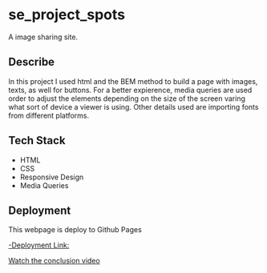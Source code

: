 # se_project_spots

A image sharing site.

## Describe

In this project I used html and the BEM method to build a page with images, texts, as well for buttons. For a better expierence, media queries are used order to adjust the elements depending on the size of the screen varing what sort of device a viewer is using. Other details used are importing fonts from different platforms.

## Tech Stack

- HTML
- CSS
- Responsive Design
- Media Queries

## Deployment

This webpage is deploy to Github Pages

[-Deployment Link: ](https://kevin-pickles.github.io/se_project_spots/)

[Watch the conclusion video](https://drive.google.com/file/d/1ZI9yPgkMOG5w79cwdFL9zzRezBHqXmka/view?usp=sharing)

